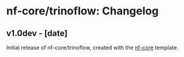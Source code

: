 # nf-core/trinoflow: Changelog

## v1.0dev - [date]
Initial release of nf-core/trinoflow, created with the [nf-core](http://nf-co.re/) template.
